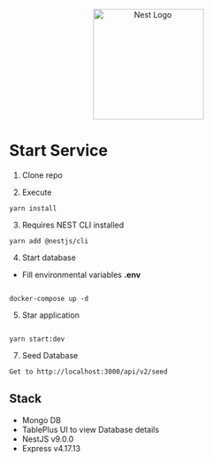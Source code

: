 <p align="center">
  <a href="http://nestjs.com/" target="blank"><img src="https://nestjs.com/img/logo-small.svg" width="200" alt="Nest Logo" /></a>
</p>

# Start Service

1. Clone repo

2. Execute

```
yarn install

```

3. Requires NEST CLI installed

```
yarn add @nestjs/cli

```

4. Start database

- Fill environmental variables **.env**

```

docker-compose up -d

```

5. Star application

```

yarn start:dev

```

7. Seed Database

```
Get to http://localhost:3000/api/v2/seed

```

## Stack

- Mongo DB
- TablePlus UI to view Database details
- NestJS v9.0.0
- Express v4.17.13
